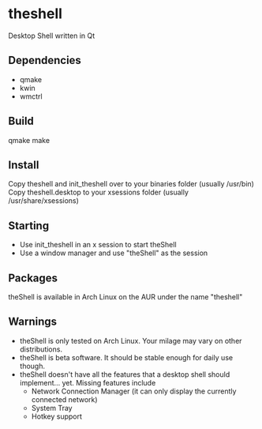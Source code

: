# theshell
Desktop Shell written in Qt

## Dependencies
- qmake
- kwin
- wmctrl

## Build
qmake
make

## Install
Copy theshell and init_theshell over to your binaries folder (usually /usr/bin)
Copy theshell.desktop to your xsessions folder (usually /usr/share/xsessions)

## Starting
- Use init_theshell in an x session to start theShell
- Use a window manager and use "theShell" as the session 

## Packages
theShell is available in Arch Linux on the AUR under the name "theshell"

## Warnings
- theShell is only tested on Arch Linux. Your milage may vary on other distributions.
- theShell is beta software. It should be stable enough for daily use though.
- theShell doesn't have all the features that a desktop shell should implement... yet. Missing features include
  - Network Connection Manager (it can only display the currently connected network)
  - System Tray
  - Hotkey support
